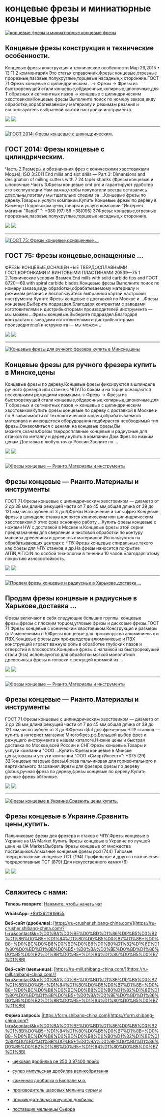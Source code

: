 # концевые фрезы и миниатюрные концевые фрезы

<a href="https://swt.shibang-china.com/?l=ru&img&k=%D0%BA%D0%BE%D0%BD%D1%86%D0%B5%D0%B2%D1%8B%D0%B5+%D1%84%D1%80%D0%B5%D0%B7%D1%8B+%D0%B8+%D0%BC%D0%B8%D0%BD%D0%B8%D0%B0%D1%82%D1%8E%D1%80%D0%BD%D1%8B%D0%B5+%D0%BA%D0%BE%D0%BD%D1%86%D0%B5%D0%B2%D1%8B%D0%B5+%D1%84%D1%80%D0%B5%D0%B7%D1%8B" target="_blank">![концевые фрезы и миниатюрные концевые фрезы](http://static.shibang-china.com/all-800x300/347.jpg)</a>

## Концевые фрезы конструкция и технические особенности.
Концевые фрезы конструкция и технические особенности Мар 26,2015 • 13:11 2 комментария Это статья справочник.Фрезы: концевые,отрезные прорезные,пазовые,полукруглые,торцевые насадные,х сторонние.ГОСТ 71.Фрезы концевые с цилиндрическим …→ Фрезы → Фрезы из быстрорежущей стали концевые,обдирочные,копирные,шпоночные,для Т образных и сегментных пазов → концевые с цилиндрическим хвостовикомКонцевые фрезы Выполните поиск по номеру заказа,виду обработки,обрабатываемому материалу и режимам резания и воспользуйтесь выбранной картой настройки инструмента.


<a href="https://whatsapp.shibangsoft.com/WhatsApp.php" target="_blank" title="WhatsApp">![](http://static.shibang-china.com/icon/whatsapp.png)</a> <a href="https://swt.shibang-china.com/?l=ru&icon&k=%D0%BA%D0%BE%D0%BD%D1%86%D0%B5%D0%B2%D1%8B%D0%B5+%D1%84%D1%80%D0%B5%D0%B7%D1%8B+%D0%B8+%D0%BC%D0%B8%D0%BD%D0%B8%D0%B0%D1%82%D1%8E%D1%80%D0%BD%D1%8B%D0%B5+%D0%BA%D0%BE%D0%BD%D1%86%D0%B5%D0%B2%D1%8B%D0%B5+%D1%84%D1%80%D0%B5%D0%B7%D1%8B" target="_blank">![](http://static.shibang-china.com/icon/chat-ru.png)</a>

---

<a href="https://swt.shibang-china.com/?l=ru&img&k=%D0%BA%D0%BE%D0%BD%D1%86%D0%B5%D0%B2%D1%8B%D0%B5+%D1%84%D1%80%D0%B5%D0%B7%D1%8B+%D0%B8+%D0%BC%D0%B8%D0%BD%D0%B8%D0%B0%D1%82%D1%8E%D1%80%D0%BD%D1%8B%D0%B5+%D0%BA%D0%BE%D0%BD%D1%86%D0%B5%D0%B2%D1%8B%D0%B5+%D1%84%D1%80%D0%B5%D0%B7%D1%8B" target="_blank">![ГОСТ 2014: Фрезы концевые с цилиндрическим.](http://static.shibang-china.com/all-800x300/671.jpg)</a>

## ГОСТ 2014: Фрезы концевые с цилиндрическим.
Часть 2.Размеры и обозначения фрез с коническими хвостовиками Морзе); ISO 3:2011 End mills and slot drills — Part 3: Dimensions and designation of milling cutters with 7 24 taper shanks (Фрезы концевые и шпоночные.Часть 3.Фрезы концевые cmt pro.и гарантируют удобство его эксплуатации.Нам важно,чтобы покупатели всегда оставались довольны,поэтому мы тщательно следим за …Концевые фрезы по дереву.Товары и услуги компании.Купить Концевые фрезы по дереву в Каменце Подольском цены,товары и услуги компании &quot;Интернет магазин &quot;Rapid&quot; &quot;: +380 (97) 56 +38(095) 37Фрезы: концевые,отрезные прорезные,пазовые,полукруглые,торцевые насадные,х сторонние.


<a href="https://whatsapp.shibangsoft.com/WhatsApp.php" target="_blank" title="WhatsApp">![](http://static.shibang-china.com/icon/whatsapp.png)</a> <a href="https://swt.shibang-china.com/?l=ru&icon&k=%D0%BA%D0%BE%D0%BD%D1%86%D0%B5%D0%B2%D1%8B%D0%B5+%D1%84%D1%80%D0%B5%D0%B7%D1%8B+%D0%B8+%D0%BC%D0%B8%D0%BD%D0%B8%D0%B0%D1%82%D1%8E%D1%80%D0%BD%D1%8B%D0%B5+%D0%BA%D0%BE%D0%BD%D1%86%D0%B5%D0%B2%D1%8B%D0%B5+%D1%84%D1%80%D0%B5%D0%B7%D1%8B" target="_blank">![](http://static.shibang-china.com/icon/chat-ru.png)</a>

---

<a href="https://swt.shibang-china.com/?l=ru&img&k=%D0%BA%D0%BE%D0%BD%D1%86%D0%B5%D0%B2%D1%8B%D0%B5+%D1%84%D1%80%D0%B5%D0%B7%D1%8B+%D0%B8+%D0%BC%D0%B8%D0%BD%D0%B8%D0%B0%D1%82%D1%8E%D1%80%D0%BD%D1%8B%D0%B5+%D0%BA%D0%BE%D0%BD%D1%86%D0%B5%D0%B2%D1%8B%D0%B5+%D1%84%D1%80%D0%B5%D0%B7%D1%8B" target="_blank">![ГОСТ 75: Фрезы концевые,оснащенные …](http://static.shibang-china.com/all-800x300/1377.jpg)</a>

## ГОСТ 75: Фрезы концевые,оснащенные …
ФРЕЗЫ КОНЦЕВЫЕ,ОСНАЩЕННЫЕ ТВЕРДОСПЛАВНЫМИ ГОСТ.КОРОНКАМИ И ВИНТОВЫМИ ПЛАСТИНАМИ 20539—75 1 2.Технические условия Взамен.End mills with solid carbide tips and ГОСТ 8720—69.with spiral carbide blades.Концевые фрезы Выполните поиск по номеру заказа,виду обработки,обрабатываемому материалу и режимам резания и воспользуйтесь выбранной картой настройки инструмента.Купите Фрезы концевые с доставкой по Москве и …Фрезы концевые.Выберите подраздел.Благодаря контрактам с заводами изготовителями и дистрибьюторами производителей инструмента — мы можем …Фрезы концевые.Выберите подраздел.Благодаря контрактам с заводами изготовителями и дистрибьюторами производителей инструмента — мы можем …


<a href="https://whatsapp.shibangsoft.com/WhatsApp.php" target="_blank" title="WhatsApp">![](http://static.shibang-china.com/icon/whatsapp.png)</a> <a href="https://swt.shibang-china.com/?l=ru&icon&k=%D0%BA%D0%BE%D0%BD%D1%86%D0%B5%D0%B2%D1%8B%D0%B5+%D1%84%D1%80%D0%B5%D0%B7%D1%8B+%D0%B8+%D0%BC%D0%B8%D0%BD%D0%B8%D0%B0%D1%82%D1%8E%D1%80%D0%BD%D1%8B%D0%B5+%D0%BA%D0%BE%D0%BD%D1%86%D0%B5%D0%B2%D1%8B%D0%B5+%D1%84%D1%80%D0%B5%D0%B7%D1%8B" target="_blank">![](http://static.shibang-china.com/icon/chat-ru.png)</a>

---

<a href="https://swt.shibang-china.com/?l=ru&img&k=%D0%BA%D0%BE%D0%BD%D1%86%D0%B5%D0%B2%D1%8B%D0%B5+%D1%84%D1%80%D0%B5%D0%B7%D1%8B+%D0%B8+%D0%BC%D0%B8%D0%BD%D0%B8%D0%B0%D1%82%D1%8E%D1%80%D0%BD%D1%8B%D0%B5+%D0%BA%D0%BE%D0%BD%D1%86%D0%B5%D0%B2%D1%8B%D0%B5+%D1%84%D1%80%D0%B5%D0%B7%D1%8B" target="_blank">![Концевые фрезы для ручного фрезера купить в Минске,цены](http://static.shibang-china.com/all-800x300/430.jpg)</a>

## Концевые фрезы для ручного фрезера купить в Минске,цены
Концевые фрезы по дереву.Концевые фрезы фиксируются в шпинделе ручного фрезера или станке с ЧПУ.По бокам и на торце оснащаются несколькими режущими кромками.→ Фрезы → Фрезы из быстрорежущей стали концевые,обдирочные,копирные,шпоночные,для Т образных и сегментных пазов → концевые с цилиндрическим хвостовикомКупить фрезы концевые по дереву с доставкой в Москве и по.В зависимости от технологической задачи,обрабатываемого материала и имеющегося оборудования подбирается необходимый тип фрезы.Ознакомиться с ценами на концевые фрезы,Вы можете,скачав.Фрезы твердосплавные концевые и радиусные для станков по металлу и дереву купить в компании Дом Фрез по низким ценам.Доставка в любую точку России.Звоните по …


<a href="https://whatsapp.shibangsoft.com/WhatsApp.php" target="_blank" title="WhatsApp">![](http://static.shibang-china.com/icon/whatsapp.png)</a> <a href="https://swt.shibang-china.com/?l=ru&icon&k=%D0%BA%D0%BE%D0%BD%D1%86%D0%B5%D0%B2%D1%8B%D0%B5+%D1%84%D1%80%D0%B5%D0%B7%D1%8B+%D0%B8+%D0%BC%D0%B8%D0%BD%D0%B8%D0%B0%D1%82%D1%8E%D1%80%D0%BD%D1%8B%D0%B5+%D0%BA%D0%BE%D0%BD%D1%86%D0%B5%D0%B2%D1%8B%D0%B5+%D1%84%D1%80%D0%B5%D0%B7%D1%8B" target="_blank">![](http://static.shibang-china.com/icon/chat-ru.png)</a>

---

<a href="https://swt.shibang-china.com/?l=ru&img&k=%D0%BA%D0%BE%D0%BD%D1%86%D0%B5%D0%B2%D1%8B%D0%B5+%D1%84%D1%80%D0%B5%D0%B7%D1%8B+%D0%B8+%D0%BC%D0%B8%D0%BD%D0%B8%D0%B0%D1%82%D1%8E%D1%80%D0%BD%D1%8B%D0%B5+%D0%BA%D0%BE%D0%BD%D1%86%D0%B5%D0%B2%D1%8B%D0%B5+%D1%84%D1%80%D0%B5%D0%B7%D1%8B" target="_blank">![Фрезы концевые — Рианто.Материалы и инструменты](http://static.shibang-china.com/all-800x300/650.jpg)</a>

## Фрезы концевые — Рианто.Материалы и инструменты
ГОСТ 71.Фрезы концевые с цилиндрическим хвостовиком — диаметр от 2 до 28 мм,длина режущей части от 7 до 45 мм,общая длина от 39 до 121 мм,число зубьев от 3 до 6.Фрезы Назначение и типы фрез.Концевые фрезы в шпинделе станка крепятся коническим или цилиндрическим хвостовиком.У этих фрез основную работу …Купить фрезы концевые с ножами HW с доставкой в Москве и.Концевые фрезы этой серии предназначены для сверления и чистовой обработки по контуру массива древесины и древесных материалов.Используются на обрабатывающих центрах с ЧПУ.Фрезы концевые спиральные.такого как фрезы для ЧПУ станков и др.На фрезы наносится покрытие AlTiN,AlTiCrN по особой технологии в течении 10 часов.Благодаря этому покрытию износостойкость.


<a href="https://whatsapp.shibangsoft.com/WhatsApp.php" target="_blank" title="WhatsApp">![](http://static.shibang-china.com/icon/whatsapp.png)</a> <a href="https://swt.shibang-china.com/?l=ru&icon&k=%D0%BA%D0%BE%D0%BD%D1%86%D0%B5%D0%B2%D1%8B%D0%B5+%D1%84%D1%80%D0%B5%D0%B7%D1%8B+%D0%B8+%D0%BC%D0%B8%D0%BD%D0%B8%D0%B0%D1%82%D1%8E%D1%80%D0%BD%D1%8B%D0%B5+%D0%BA%D0%BE%D0%BD%D1%86%D0%B5%D0%B2%D1%8B%D0%B5+%D1%84%D1%80%D0%B5%D0%B7%D1%8B" target="_blank">![](http://static.shibang-china.com/icon/chat-ru.png)</a>

---

<a href="https://swt.shibang-china.com/?l=ru&img&k=%D0%BA%D0%BE%D0%BD%D1%86%D0%B5%D0%B2%D1%8B%D0%B5+%D1%84%D1%80%D0%B5%D0%B7%D1%8B+%D0%B8+%D0%BC%D0%B8%D0%BD%D0%B8%D0%B0%D1%82%D1%8E%D1%80%D0%BD%D1%8B%D0%B5+%D0%BA%D0%BE%D0%BD%D1%86%D0%B5%D0%B2%D1%8B%D0%B5+%D1%84%D1%80%D0%B5%D0%B7%D1%8B" target="_blank">![Продам фрезы концевые и радиусные в Харькове,доставка …](http://static.shibang-china.com/all-800x300/149.jpg)</a>

## Продам фрезы концевые и радиусные в Харькове,доставка …
Фрезы включают в себя следующие большие группы: концевые фрезы,фрезы с плоским торцом,угловые фрезы и дисковые фрезы.ГОСТ 71 Фрезы концевые с коническим хвостовиком.Конструкция и размеры (с Изменениями n 5)Фрезы концевые для производства алюминиевых и ПВХ.Концевые фрезы для производства алюминиевых и ПВХ конструкций играют важную роль в обработке глубоких пазов и отверстий в плоскостях.Концевые фрезы с напайкой из быстрорежущей стали (hss) используются для обработки мягкой монолитной древесины,а фрезы и головки с режущей кромкой из …


<a href="https://whatsapp.shibangsoft.com/WhatsApp.php" target="_blank" title="WhatsApp">![](http://static.shibang-china.com/icon/whatsapp.png)</a> <a href="https://swt.shibang-china.com/?l=ru&icon&k=%D0%BA%D0%BE%D0%BD%D1%86%D0%B5%D0%B2%D1%8B%D0%B5+%D1%84%D1%80%D0%B5%D0%B7%D1%8B+%D0%B8+%D0%BC%D0%B8%D0%BD%D0%B8%D0%B0%D1%82%D1%8E%D1%80%D0%BD%D1%8B%D0%B5+%D0%BA%D0%BE%D0%BD%D1%86%D0%B5%D0%B2%D1%8B%D0%B5+%D1%84%D1%80%D0%B5%D0%B7%D1%8B" target="_blank">![](http://static.shibang-china.com/icon/chat-ru.png)</a>

---

<a href="https://swt.shibang-china.com/?l=ru&img&k=%D0%BA%D0%BE%D0%BD%D1%86%D0%B5%D0%B2%D1%8B%D0%B5+%D1%84%D1%80%D0%B5%D0%B7%D1%8B+%D0%B8+%D0%BC%D0%B8%D0%BD%D0%B8%D0%B0%D1%82%D1%8E%D1%80%D0%BD%D1%8B%D0%B5+%D0%BA%D0%BE%D0%BD%D1%86%D0%B5%D0%B2%D1%8B%D0%B5+%D1%84%D1%80%D0%B5%D0%B7%D1%8B" target="_blank">![Фрезы концевые — Рианто.Материалы и инструменты](http://static.shibang-china.com/all-800x300/907.jpg)</a>

## Фрезы концевые — Рианто.Материалы и инструменты
ГОСТ 71.Фрезы концевые с цилиндрическим хвостовиком — диаметр от 2 до 28 мм,длина режущей части от 7 до 45 мм,общая длина от 39 до 121 мм,число зубьев от 3 до 6.Фрезы djtol для фрезерных ЧПУ станков — купить в интернет магазине МногоФрез.рф.Большой выбор фрез и режущего инструмента в нашем каталоге.Низкие цены и быстрая доставка по Москве,всей России и СНГ.Фрезы концевые.Товары и услуги компании &quot;ООО …Купить Фрезы концевые в Минске цены,товары и услуги компании &quot;ООО &#171;СмартИнвест&#187;&quot;: +375 (29) 32Концевые пазовые фрезы.Фреза пальчиковая для горизонтального и вертикального пазования.Фрезы для фрезера,фрезы по дереву globus,ручная фреза по дереву,фрезы концевые по дереву.Купить ручные фрезы обгонные.


<a href="https://whatsapp.shibangsoft.com/WhatsApp.php" target="_blank" title="WhatsApp">![](http://static.shibang-china.com/icon/whatsapp.png)</a> <a href="https://swt.shibang-china.com/?l=ru&icon&k=%D0%BA%D0%BE%D0%BD%D1%86%D0%B5%D0%B2%D1%8B%D0%B5+%D1%84%D1%80%D0%B5%D0%B7%D1%8B+%D0%B8+%D0%BC%D0%B8%D0%BD%D0%B8%D0%B0%D1%82%D1%8E%D1%80%D0%BD%D1%8B%D0%B5+%D0%BA%D0%BE%D0%BD%D1%86%D0%B5%D0%B2%D1%8B%D0%B5+%D1%84%D1%80%D0%B5%D0%B7%D1%8B" target="_blank">![](http://static.shibang-china.com/icon/chat-ru.png)</a>

---

<a href="https://swt.shibang-china.com/?l=ru&img&k=%D0%BA%D0%BE%D0%BD%D1%86%D0%B5%D0%B2%D1%8B%D0%B5+%D1%84%D1%80%D0%B5%D0%B7%D1%8B+%D0%B8+%D0%BC%D0%B8%D0%BD%D0%B8%D0%B0%D1%82%D1%8E%D1%80%D0%BD%D1%8B%D0%B5+%D0%BA%D0%BE%D0%BD%D1%86%D0%B5%D0%B2%D1%8B%D0%B5+%D1%84%D1%80%D0%B5%D0%B7%D1%8B" target="_blank">![Фрезы концевые в Украине.Сравнить цены,купить.](http://static.shibang-china.com/all-800x300/226.jpg)</a>

## Фрезы концевые в Украине.Сравнить цены,купить.
Пальчиковые фрезы для фрезера и стаков с ЧПУ.Фрезы концевые в Украине на UA Market Купить Фрезы концевые в Украине по лучшей цене на UA Market.Выбрать Фрезы концевые от множества поставщиков.Алмазные концевые фрезы pcd (744) Типовые твердосплавные концевые ТСТ (194) Профильные и другого назначения твердосплавные ТСТ (879) Для искусственного камня (6)

<a href="https://whatsapp.shibangsoft.com/WhatsApp.php" target="_blank" title="WhatsApp">![](http://static.shibang-china.com/icon/whatsapp.png)</a> <a href="https://swt.shibang-china.com/?l=ru&icon&k=%D0%BA%D0%BE%D0%BD%D1%86%D0%B5%D0%B2%D1%8B%D0%B5+%D1%84%D1%80%D0%B5%D0%B7%D1%8B+%D0%B8+%D0%BC%D0%B8%D0%BD%D0%B8%D0%B0%D1%82%D1%8E%D1%80%D0%BD%D1%8B%D0%B5+%D0%BA%D0%BE%D0%BD%D1%86%D0%B5%D0%B2%D1%8B%D0%B5+%D1%84%D1%80%D0%B5%D0%B7%D1%8B" target="_blank">![](http://static.shibang-china.com/icon/chat-ru.png)</a>

---
## Свяжитесь с нами:

**Теперь говорите:** [Нажмите, чтобы начать чат](https://swt.shibang-china.com?l=ru&contact&k=%D0%BA%D0%BE%D0%BD%D1%86%D0%B5%D0%B2%D1%8B%D0%B5+%D1%84%D1%80%D0%B5%D0%B7%D1%8B+%D0%B8+%D0%BC%D0%B8%D0%BD%D0%B8%D0%B0%D1%82%D1%8E%D1%80%D0%BD%D1%8B%D0%B5+%D0%BA%D0%BE%D0%BD%D1%86%D0%B5%D0%B2%D1%8B%D0%B5+%D1%84%D1%80%D0%B5%D0%B7%D1%8B)

**WhatsApp:**  [+8613621919955](https://whatsapp.shibangsoft.com/WhatsApp.php)

**Веб-сайт (дробилка):** [https://ru-crusher.shibang-china.com/](https://ru-crusher.shibang-china.com/?l=ru&contact&k=%D0%BA%D0%BE%D0%BD%D1%86%D0%B5%D0%B2%D1%8B%D0%B5+%D1%84%D1%80%D0%B5%D0%B7%D1%8B+%D0%B8+%D0%BC%D0%B8%D0%BD%D0%B8%D0%B0%D1%82%D1%8E%D1%80%D0%BD%D1%8B%D0%B5+%D0%BA%D0%BE%D0%BD%D1%86%D0%B5%D0%B2%D1%8B%D0%B5+%D1%84%D1%80%D0%B5%D0%B7%D1%8B)

**Веб-сайт (мельница):** [https://ru-mill.shibang-china.com/](https://ru-mill.shibang-china.com/?l=ru&contact&k=%D0%BA%D0%BE%D0%BD%D1%86%D0%B5%D0%B2%D1%8B%D0%B5+%D1%84%D1%80%D0%B5%D0%B7%D1%8B+%D0%B8+%D0%BC%D0%B8%D0%BD%D0%B8%D0%B0%D1%82%D1%8E%D1%80%D0%BD%D1%8B%D0%B5+%D0%BA%D0%BE%D0%BD%D1%86%D0%B5%D0%B2%D1%8B%D0%B5+%D1%84%D1%80%D0%B5%D0%B7%D1%8B)

**Форма запроса:** [https://form.shibang-china.com](https://form.shibang-china.com?l=ru&contact&k=%D0%BA%D0%BE%D0%BD%D1%86%D0%B5%D0%B2%D1%8B%D0%B5+%D1%84%D1%80%D0%B5%D0%B7%D1%8B+%D0%B8+%D0%BC%D0%B8%D0%BD%D0%B8%D0%B0%D1%82%D1%8E%D1%80%D0%BD%D1%8B%D0%B5+%D0%BA%D0%BE%D0%BD%D1%86%D0%B5%D0%B2%D1%8B%D0%B5+%D1%84%D1%80%D0%B5%D0%B7%D1%8B)

* [щековая дробилка pe 250 3 97400 прайс](../122/%D1%89%D0%B5%D0%BA%D0%BE%D0%B2%D0%B0%D1%8F%20%D0%B4%D1%80%D0%BE%D0%B1%D0%B8%D0%BB%D0%BA%D0%B0%20pe%20250%203%2097400%20%D0%BF%D1%80%D0%B0%D0%B9%D1%81.md)

* [супер импульсная дробилка великобритания](../125/%D1%81%D1%83%D0%BF%D0%B5%D1%80%20%D0%B8%D0%BC%D0%BF%D1%83%D0%BB%D1%8C%D1%81%D0%BD%D0%B0%D1%8F%20%D0%B4%D1%80%D0%BE%D0%B1%D0%B8%D0%BB%D0%BA%D0%B0%20%D0%B2%D0%B5%D0%BB%D0%B8%D0%BA%D0%BE%D0%B1%D1%80%D0%B8%D1%82%D0%B0%D0%BD%D0%B8%D1%8F.md)

* [каменная дробилка в Бхопале м.р.](../122/%D0%BA%D0%B0%D0%BC%D0%B5%D0%BD%D0%BD%D0%B0%D1%8F%20%D0%B4%D1%80%D0%BE%D0%B1%D0%B8%D0%BB%D0%BA%D0%B0%20%D0%B2%20%D0%91%D1%85%D0%BE%D0%BF%D0%B0%D0%BB%D0%B5%20%D0%BC.%D1%80..md)

* [производитель шаровых мельниц сурьмы](../123/%D0%BF%D1%80%D0%BE%D0%B8%D0%B7%D0%B2%D0%BE%D0%B4%D0%B8%D1%82%D0%B5%D0%BB%D1%8C%20%D1%88%D0%B0%D1%80%D0%BE%D0%B2%D1%8B%D1%85%20%D0%BC%D0%B5%D0%BB%D1%8C%D0%BD%D0%B8%D1%86%20%D1%81%D1%83%D1%80%D1%8C%D0%BC%D1%8B.md)

* [производительная конусная дробилка](../121/%D0%BF%D1%80%D0%BE%D0%B8%D0%B7%D0%B2%D0%BE%D0%B4%D0%B8%D1%82%D0%B5%D0%BB%D1%8C%D0%BD%D0%B0%D1%8F%20%D0%BA%D0%BE%D0%BD%D1%83%D1%81%D0%BD%D0%B0%D1%8F%20%D0%B4%D1%80%D0%BE%D0%B1%D0%B8%D0%BB%D0%BA%D0%B0.md)

* [поставщик мельницы Сьерра](../125/%D0%BF%D0%BE%D1%81%D1%82%D0%B0%D0%B2%D1%89%D0%B8%D0%BA%20%D0%BC%D0%B5%D0%BB%D1%8C%D0%BD%D0%B8%D1%86%D1%8B%20%D0%A1%D1%8C%D0%B5%D1%80%D1%80%D0%B0.md)